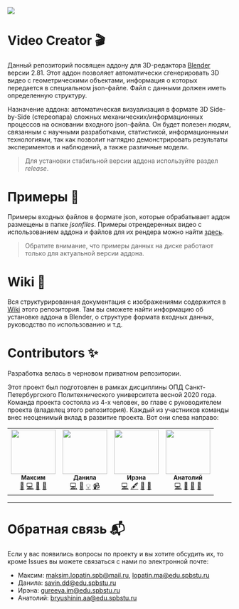 ![](https://raw.githubusercontent.com/maksimio/Video-Creator/master/img/logo3.png)

# Video Creator 🎬
Данный репозиторий посвящен аддону для 3D-редактора [Blender](https://www.blender.org) версии 2.81. Этот аддон позволяет автоматически сгенерировать 3D видео с геометрическими объектами, информация о которых передается в специальном json-файле. Файл с данными должен иметь определенную структуру.

Назначение аддона: автоматическая визуализация в формате 3D Side-by-Side (стереопара) сложных механических/информационных процессов на основании входного json-файла. Он будет полезен людям, связанным с научными разработками, статистикой, информационными технологиями, так как позволит наглядно демонстрировать результаты экспериментов и наблюдений, а также различные модели.

> Для установки стабильной версии аддона используйте раздел _release_.

# Примеры 🎥
Примеры входных файлов в формате json, которые обрабатывает аддон размещены в папке _jsonfiles_. Примеры отрендеренных видео с использованием аддона и файлов для их рендера можно найти [здесь](https://drive.google.com/open?id=14XblGac6wc4u3FmQ_Amr8eizstiIXq3w).

> Обратите внимание, что примеры данных на диске работают только для актуальной версии аддона.

# Wiki 📃
Вся структурированная документация с изображениями содержится в [Wiki](https://github.com/maksimio/Video-Creator/wiki) этого репозитория. Там вы сможете найти информацию об установке аддона в Blender, о структуре формата входных данных, руководство по использованию и т.д.

# Contributors ✨
Разработка велась в черновом приватном репозитории.

Этот проект был подготовлен в рамках дисциплины ОПД Санкт-Петербургского Политехнического университета весной 2020 года. Команда проекта состояла из 4-х человек, во главе с руководителем проекта (владелец этого репозитория). Каждый из участников команды внес неоценимый вклад в развитие проекта. Вот они слева направо:
<table>
  <tr>
    <td align="center"><a href="https://github.com/maksimio"><img src="https://avatars0.githubusercontent.com/u/61945327?s=460&u=acf5d9982b5445ff5ee0dded836ff402d90f1dea&v=4" width="100px;" alt=""/><br /><sub><b>Максим</b></sub></a><br /><a href="#Contributors" title="Project Management">📆</a> <a href="#Contributors" title="Code">💻</a> <a href="#Contributors" title="Design">🎨</a> <a href="#Contributors" title="Documentation">📖</a></td>
        <td align="center"><a href="https://github.com/Karablik"><img src="https://avatars2.githubusercontent.com/u/62114626?s=460&u=840b078909a98689f02837551a4cca1ed2e6267a&v=4" width="100px;" alt=""/><br /><sub><b>Данила</b></sub></a><br /><a href="#Contributors" title="Code">💻</a> <a href="#Contributors" title="Ideas & Planning">🤔</a> <a href="#Contributors" title="Examples">💡</a> <a href="#Contributors" title="Videos">📹</a></td>
        <td align="center"><a href="https://github.com/dew8"><img src="https://avatars0.githubusercontent.com/u/62108895?s=460&u=16f99935601515fd777fd3080bba9814e66825cd&v=4" width="100px;" alt=""/><br /><sub><b>Ирэна</b></sub></a><br /><a href="#Contributors" title="Code">💻</a> <a href="#Contributors" title="Content">🖋</a> <a href="#Contributors" title="Talks">📢</a> <a href="#Contributors" title="User Testing">📓</a></td>
        <td align="center"><a href="https://github.com/AnatoliyBr"><img src="https://avatars0.githubusercontent.com/u/62114392?s=460&u=d42d2ae93128d46acb2570e9613c7ba0a2b3e9a1&v=4" width="100px;" alt=""/><br /><sub><b>Анатолий</b></sub></a><br /><a href="#Contributors" title="Code">💻</a> <a href="#Contributors" title="Answering Questions">💬</a> <a href="#Contributors" title="Tools">🔧</a> <a href="#Contributors" title="Blogposts">📝</a></td>
  </tr>
</table>

***

# Обратная связь 📬

Если у вас появились вопросы по проекту и вы хотите обсудить их, то кроме Issues вы можете связаться с нами по электронной почте:

* Максим: maksim.lopatin.spb@mail.ru, lopatin.ma@edu.spbstu.ru
* Данила: savin.dd@edu.spbstu.ru
* Ирэна: gureeva.im@edu.spbstu.ru
* Анатолий: bryushinin.aa@edu.spbstu.ru
